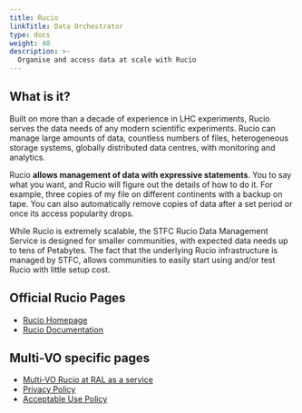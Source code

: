 ```yaml
---
title: Rucio
linkTitle: Data Orchestrator
type: docs
weight: 40
description: >-
  Organise and access data at scale with Rucio
---
```


## What is it?

Built on more than a decade of experience in LHC experiments, Rucio serves the
data needs of any modern scientific experiments. Rucio can manage large amounts
of data, countless numbers of files, heterogeneous storage systems, globally
distributed data centres, with monitoring and analytics.

Rucio **allows management of data with expressive statements**. You to say what
you want, and Rucio will figure out the details of how to do it. For example,
three copies of my file on different continents with a backup on tape. You can
also automatically remove copies of data after a set period or once its access
popularity drops.

While Rucio is extremely scalable, the STFC Rucio Data Management Service is
designed for smaller communities, with expected data needs up to tens of
Petabytes. The fact that the underlying Rucio infrastructure is managed by STFC,
allows communities to easily start using and/or test Rucio with little setup
cost.

## Official Rucio Pages

- [Rucio Homepage](https://rucio.cern.ch/)
- [Rucio Documentation](https://rucio.cern.ch/documentation/)

## Multi-VO specific pages

- [Multi-VO Rucio at RAL as a service](https://www.scd.stfc.ac.uk/Pages/SCD-STFC-Rucio-Data-Management-Service.aspx)
- [Privacy Policy](https://www.scd.stfc.ac.uk/Pages/STFC-Rucio-Privacy-Notice.aspx)
- [Acceptable Use Policy](https://www.scd.stfc.ac.uk/Pages/STFC-Rucio-Acceptable-Use-Policy.aspx)
